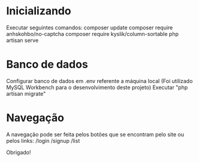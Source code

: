 # Inicializando
Executar seguintes comandos:
  composer update 
  composer require anhskohbo/no-captcha
  composer require kyslik/column-sortable
  php artisan serve

# Banco de dados
Configurar banco de dados em .env referente a máquina local
(Foi utilizado MySQL Workbench para o desenvolvimento deste projeto)
Executar "php artisan migrate"

# Navegação
A navegação pode ser feita pelos botões que se encontram pelo site
ou pelos links:
  /login
  /signup
  /list

Obrigado!